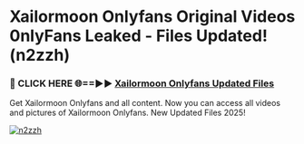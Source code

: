 # Xailormoon Onlyfans Original Videos 0nlyFans Leaked - Files Updated! (n2zzh)

<h3>🔴 CLICK HERE 🌐==►► <a href="https://tinyurl.com/2m67pmp6" rel="nofollow">Xailormoon Onlyfans Updated Files</a></h3>

Get Xailormoon Onlyfans and all content. Now you can access all videos and pictures of Xailormoon Onlyfans. New Updated Files 2025!

[![n2zzh](https://i.imgur.com/H4QAA4z.gif)](https://tinyurl.com/2m67pmp6)